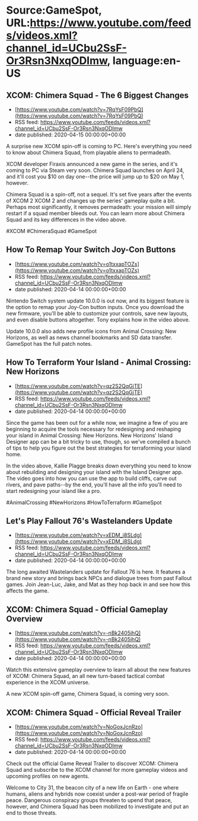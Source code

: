 # Source:GameSpot, URL:https://www.youtube.com/feeds/videos.xml?channel_id=UCbu2SsF-Or3Rsn3NxqODImw, language:en-US

## XCOM: Chimera Squad - The 6 Biggest Changes
 - [https://www.youtube.com/watch?v=7RqYsF09PbQ](https://www.youtube.com/watch?v=7RqYsF09PbQ)
 - RSS feed: https://www.youtube.com/feeds/videos.xml?channel_id=UCbu2SsF-Or3Rsn3NxqODImw
 - date published: 2020-04-15 00:00:00+00:00

A surprise new XCOM spin-off is coming to PC. Here's everything you need to know about Chimera Squad, from playable aliens to permadeath.

XCOM developer Firaxis announced a new game in the series, and it's coming to PC via Steam very soon. Chimera Squad launches on April 24, and it'll cost you $10 on day one--the price will jump up to $20 on May 1, however.

Chimera Squad is a spin-off, not a sequel. It's set five years after the events of XCOM 2 XCOM 2 and changes up the series' gameplay quite a bit. Perhaps most significantly, it removes permadeath: your mission will simply restart if a squad member bleeds out. You can learn more about Chimera Squad and its key differences in the video above.

#XCOM #ChimeraSquad #GameSpot

## How To Remap Your Switch Joy-Con Buttons
 - [https://www.youtube.com/watch?v=o1txxapTOZs](https://www.youtube.com/watch?v=o1txxapTOZs)
 - RSS feed: https://www.youtube.com/feeds/videos.xml?channel_id=UCbu2SsF-Or3Rsn3NxqODImw
 - date published: 2020-04-14 00:00:00+00:00

Nintendo Switch system update 10.0.0 is out now, and its biggest feature is the option to remap your Joy-Con button inputs. Once you download the new firmware, you'll be able to customize your controls, save new layouts, and even disable buttons altogether. Tony explains how in the video above.

Update 10.0.0 also adds new profile icons from Animal Crossing: New Horizons, as well as news channel bookmarks and SD data transfer. GameSpot has the full patch notes.

## How To Terraform Your Island - Animal Crossing: New Horizons
 - [https://www.youtube.com/watch?v=qz2S2QqGjTE](https://www.youtube.com/watch?v=qz2S2QqGjTE)
 - RSS feed: https://www.youtube.com/feeds/videos.xml?channel_id=UCbu2SsF-Or3Rsn3NxqODImw
 - date published: 2020-04-14 00:00:00+00:00

Since the game has been out for a while now, we imagine a few of you are beginning to acquire the tools necessary for redesigning and reshaping your island in Animal Crossing: New Horizons. New Horizons' Island Designer app can be a bit tricky to use, though, so we've compiled a bunch of tips to help you figure out the best strategies for terraforming your island home.

In the video above, Kallie Plagge breaks down everything you need to know about rebuilding and designing your island with the Island Designer app. The video goes into how you can use the app to build cliffs, carve out rivers, and pave paths--by the end, you'll have all the info you'll need to start redesigning your island like a pro.

#AnimalCrossing #NewHorizons #HowToTerraform #GameSpot

## Let's Play Fallout 76's Wastelanders Update
 - [https://www.youtube.com/watch?v=xEDM_i8SLdg](https://www.youtube.com/watch?v=xEDM_i8SLdg)
 - RSS feed: https://www.youtube.com/feeds/videos.xml?channel_id=UCbu2SsF-Or3Rsn3NxqODImw
 - date published: 2020-04-14 00:00:00+00:00

The long awaited Wastelanders update for Fallout 76 is here. It features a brand new story and brings back NPCs and dialogue trees from past Fallout games. Join Jean-Luc, Jake, and Mat as they hop back in and see how this affects the game.

## XCOM: Chimera Squad - Official Gameplay Overview
 - [https://www.youtube.com/watch?v=-nBk2405ihQ](https://www.youtube.com/watch?v=-nBk2405ihQ)
 - RSS feed: https://www.youtube.com/feeds/videos.xml?channel_id=UCbu2SsF-Or3Rsn3NxqODImw
 - date published: 2020-04-14 00:00:00+00:00

Watch this extensive gameplay overview to learn all about the new features of XCOM: Chimera Squad, an all new turn-based tactical combat experience in the XCOM universe. 



A new XCOM spin-off game, Chimera Squad, is coming very soon.

## XCOM: Chimera Squad - Official Reveal Trailer
 - [https://www.youtube.com/watch?v=NoGoxJcnRzo](https://www.youtube.com/watch?v=NoGoxJcnRzo)
 - RSS feed: https://www.youtube.com/feeds/videos.xml?channel_id=UCbu2SsF-Or3Rsn3NxqODImw
 - date published: 2020-04-14 00:00:00+00:00

Check out the official Game Reveal Trailer to discover XCOM: Chimera Squad and subscribe to the XCOM channel for more gameplay videos and upcoming profiles on new agents.


Welcome to City 31, the beacon city of a new life on Earth - one where humans, aliens and hybrids now coexist under a post-war period of fragile peace. Dangerous conspiracy groups threaten to upend that peace, however, and Chimera Squad has been mobilized to investigate and put an end to those threats.

